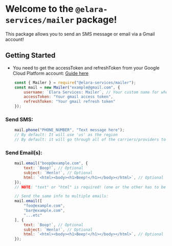 # Welcome to the `@elara-services/mailer` package! 
This package allows you to send an SMS message or email via a Gmail account!

## Getting Started
- You need to get the accessToken and refreshToken from your Google Cloud Platform account: [Guide here](https://www.freecodecamp.org/news/use-nodemailer-to-send-emails-from-your-node-js-server/)


```js
    const { Mailer } = require("@elara-services/mailer");
    const mail = new Mailer("example@gmail.com", {
        username: `Elara Services: Mailer`, // Your custom name for who sent the email (NOTE: It will show your gmail account to the user you send stuff to!)
        accessToken: "Your gmail access token",
        refreshToken: "Your gmail refresh token"
    });
```


### Send SMS: 
```js
    mail.phone("PHONE_NUMBER", "Text message here");
    // By default: It will use 'us' as the region 
    // By default: it will go through all of the carriers/providers to find the correct one to send it to if you don't provide a carrier when using the 'phone' function!
```

### Send Email(s):
```js
    mail.email("boop@example.com", {
        text: `Boop!`, // Optional
        subject: `Henlo!`, // Optional 
        html: `<html><body><h1>Beep!</h1></body></html>`, // Optional 
    });
    // NOTE: "text" or "html" is required! (one or the other has to be provided in order to work properly)

    // Send the same info to multiple emails: 
    mail.email([
        "foo@example.com",
        "bar@example.com",
        "...etc"
    ], {
        text: `Boop!`, // Optional
        subject: `Henlo!`, // Optional 
        html: `<html><body><h1>Beep!</h1></body></html>`, // Optional 
    });
```